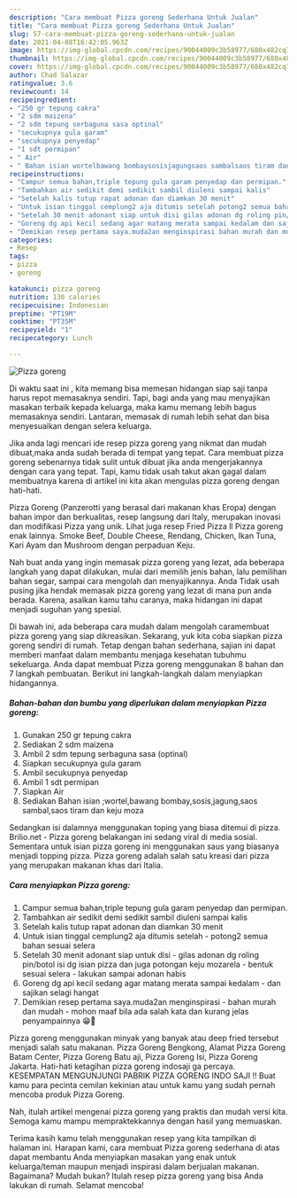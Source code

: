 ```yaml
---
description: "Cara membuat Pizza goreng Sederhana Untuk Jualan"
title: "Cara membuat Pizza goreng Sederhana Untuk Jualan"
slug: 57-cara-membuat-pizza-goreng-sederhana-untuk-jualan
date: 2021-04-08T16:42:05.963Z
image: https://img-global.cpcdn.com/recipes/90044009c3b58977/680x482cq70/pizza-goreng-foto-resep-utama.jpg
thumbnail: https://img-global.cpcdn.com/recipes/90044009c3b58977/680x482cq70/pizza-goreng-foto-resep-utama.jpg
cover: https://img-global.cpcdn.com/recipes/90044009c3b58977/680x482cq70/pizza-goreng-foto-resep-utama.jpg
author: Chad Salazar
ratingvalue: 3.6
reviewcount: 14
recipeingredient:
- "250 gr tepung cakra"
- "2 sdm maizena"
- "2 sdm tepung serbaguna sasa optinal"
- "secukupnya gula garam"
- "secukupnya penyedap"
- "1 sdt permipan"
- " Air"
- " Bahan isian wortelbawang bombaysosisjagungsaos sambalsaos tiram dan keju moza"
recipeinstructions:
- "Campur semua bahan,triple tepung gula garam penyedap dan permipan."
- "Tambahkan air sedikit demi sedikit sambil diuleni sampai kalis"
- "Setelah kalis tutup rapat adonan dan diamkan 30 menit"
- "Untuk isian tinggal cemplung2 aja ditumis setelah potong2 semua bahan sesuai selera"
- "Setelah 30 menit adonant siap untuk disi gilas adonan dg roling pin/botol isi dg isian pizza dan juga potongan keju mozarela bentuk sesuai selera lakukan sampai adonan habis"
- "Goreng dg api kecil sedang agar matang merata sampai kedalam dan sajikan selagi hangat"
- "Demikian resep pertama saya.muda2an menginspirasi bahan murah dan mudah mohon maaf bila ada salah kata dan kurang jelas penyampainnya 😁🙏"
categories:
- Resep
tags:
- pizza
- goreng

katakunci: pizza goreng 
nutrition: 130 calories
recipecuisine: Indonesian
preptime: "PT19M"
cooktime: "PT35M"
recipeyield: "1"
recipecategory: Lunch

---
```



![Pizza goreng](https://img-global.cpcdn.com/recipes/90044009c3b58977/680x482cq70/pizza-goreng-foto-resep-utama.jpg)

Di waktu  saat ini , kita memang bisa memesan hidangan siap saji tanpa harus repot memasaknya sendiri. Tapi, bagi anda yang mau menyajikan masakan terbaik kepada keluarga, maka kamu memang lebih bagus memasaknya sendiri. Lantaran, memasak di rumah lebih sehat dan bisa menyesuaikan dengan selera keluarga.

Jika anda lagi mencari ide resep pizza goreng yang nikmat dan mudah dibuat,maka anda sudah berada di tempat yang tepat. Cara membuat pizza goreng  sebenarnya tidak sulit untuk dibuat jika anda mengerjakannya dengan cara yang tepat. Tapi, kamu tidak usah takut akan gagal dalam membuatnya 
karena di artikel ini kita akan mengulas pizza goreng dengan hati-hati.  

Pizza Goreng (Panzerotti yang berasal dari makanan khas Eropa) dengan bahan impor dan berkualitas, resep langsung dari Italy, merupakan inovasi dan modifikasi Pizza yang unik. Lihat juga resep Fried Pizza ll Pizza goreng enak lainnya. Smoke Beef, Double Cheese, Rendang, Chicken, Ikan Tuna, Kari Ayam dan Mushroom dengan perpaduan Keju.

Nah buat anda yang ingin memasak pizza goreng yang lezat, ada beberapa langkah yang dapat dilakukan, mulai dari memilih jenis bahan, lalu pemilihan bahan segar, sampai cara mengolah dan menyajikannya. Anda Tidak usah pusing jika hendak memasak pizza goreng yang lezat di mana pun anda berada. Karena, asalkan kamu  tahu caranya, maka hidangan ini dapat menjadi suguhan yang spesial.

Di bawah ini, ada beberapa cara mudah dalam mengolah caramembuat pizza goreng yang siap dikreasikan. Sekarang, yuk kita coba siapkan pizza goreng sendiri di rumah. Tetap dengan bahan sederhana, sajian ini dapat memberi manfaat dalam membantu menjaga kesehatan tubuhmu sekeluarga. Anda dapat membuat Pizza goreng menggunakan 8 bahan dan 7 langkah pembuatan. Berikut ini langkah-langkah dalam menyiapkan hidangannya.

<!--inarticleads1-->

##### Bahan-bahan dan bumbu yang diperlukan dalam menyiapkan Pizza goreng:

1. Gunakan 250 gr tepung cakra
1. Sediakan 2 sdm maizena
1. Ambil 2 sdm tepung serbaguna sasa (optinal)
1. Siapkan secukupnya gula garam
1. Ambil secukupnya penyedap
1. Ambil 1 sdt permipan
1. Siapkan  Air
1. Sediakan  Bahan isian ;wortel,bawang bombay,sosis,jagung,saos sambal,saos tiram dan keju moza


Sedangkan isi dalamnya menggunakan toping yang biasa ditemui di pizza. Brilio.net - Pizza goreng belakangan ini sedang viral di media sosial. Sementara untuk isian pizza goreng ini menggunakan saus yang biasanya menjadi topping pizza. Pizza goreng adalah salah satu kreasi dari pizza yang merupakan makanan khas dari Italia. 

<!--inarticleads2-->

##### Cara menyiapkan Pizza goreng:

1. Campur semua bahan,triple tepung gula garam penyedap dan permipan.
1. Tambahkan air sedikit demi sedikit sambil diuleni sampai kalis
1. Setelah kalis tutup rapat adonan dan diamkan 30 menit
1. Untuk isian tinggal cemplung2 aja ditumis setelah - potong2 semua bahan sesuai selera
1. Setelah 30 menit adonant siap untuk disi - gilas adonan dg roling pin/botol isi dg isian pizza dan juga potongan keju mozarela - bentuk sesuai selera - lakukan sampai adonan habis
1. Goreng dg api kecil sedang agar matang merata sampai kedalam - dan sajikan selagi hangat
1. Demikian resep pertama saya.muda2an menginspirasi - bahan murah dan mudah - mohon maaf bila ada salah kata dan kurang jelas penyampainnya 😁🙏


Pizza goreng menggunakan minyak yang banyak atau deep fried tersebut menjadi salah satu makanan. Pizza Goreng Bengkong, Alamat Pizza Goreng Batam Center, Pizza Goreng Batu aji, Pizza Goreng Isi, Pizza Goreng Jakarta. Hati-hati ketagihan pizza goreng indosaji ga percaya. KESEMPATAN MENGUNJUNGI PABRIK PIZZA GORENG INDO SAJI !! Buat kamu para pecinta cemilan kekinian atau untuk kamu yang sudah pernah mencoba produk Pizza Goreng. 

Nah, itulah artikel mengenai  pizza goreng  yang praktis dan mudah versi kita. Semoga kamu mampu mempraktekkannya dengan hasil yang memuaskan. 

Terima kasih kamu telah menggunakan resep yang kita tampilkan di halaman ini. Harapan kami, cara membuat  Pizza goreng sederhana di atas dapat membantu Anda menyiapkan masakan yang enak untuk keluarga/teman maupun menjadi inspirasi dalam berjualan makanan. Bagaimana? Mudah bukan? Itulah resep pizza goreng yang bisa Anda lakukan di rumah. Selamat mencoba!

